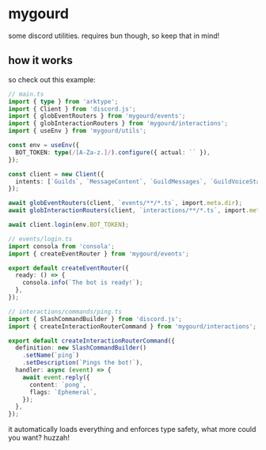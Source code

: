 # mygourd

some discord utilities. requires bun though, so keep that in mind!

## how it works

so check out this example:

```ts
// main.ts
import { type } from 'arktype';
import { Client } from 'discord.js';
import { globEventRouters } from 'mygourd/events';
import { globInteractionRouters } from 'mygourd/interactions';
import { useEnv } from 'mygourd/utils';

const env = useEnv({
  BOT_TOKEN: type(/[A-Za-z.]/).configure({ actual: `` }),
});

const client = new Client({
  intents: [`Guilds`, `MessageContent`, `GuildMessages`, `GuildVoiceStates`],
});

await globEventRouters(client, `events/**/*.ts`, import.meta.dir);
await globInteractionRouters(client, `interactions/**/*.ts`, import.meta.dir);

await client.login(env.BOT_TOKEN);

// events/login.ts
import consola from 'consola';
import { createEventRouter } from 'mygourd/events';

export default createEventRouter({
  ready: () => {
    consola.info(`The bot is ready!`);
  },
});

// interactions/commands/ping.ts
import { SlashCommandBuilder } from 'discord.js';
import { createInteractionRouterCommand } from 'mygourd/interactions';

export default createInteractionRouterCommand({
  definition: new SlashCommandBuilder()
    .setName(`ping`)
    .setDescription(`Pings the bot!`),
  handler: async (event) => {
    await event.reply({
      content: `pong`,
      flags: `Ephemeral`,
    });
  },
});
```

it automatically loads everything and enforces type safety, what more could you want? huzzah!
